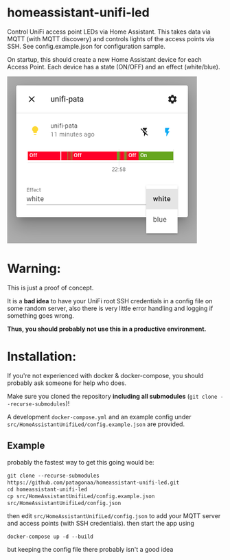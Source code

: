 # homeassistant-unifi-led
Control UniFi access point LEDs via Home Assistant. This takes data via MQTT (with MQTT discovery) and controls lights of the access points via SSH. See config.example.json for configuration sample.

On startup, this should create a new Home Assistant device for each Access Point.
Each device has a state (ON/OFF) and an effect (white/blue).

![Home Assistant Screenshot](screenshot.png "Home Assistant Screenshot")

# Warning:
This is just a proof of concept.

It is a **bad idea** to have your UniFi root SSH credentials in a config file on some random server, also there is very little error handling and logging if something goes wrong.

**Thus, you should probably not use this in a productive environment.**

# Installation:
If you're not experienced with docker & docker-compose, you should probably ask someone for help who does.

Make sure you cloned the repository **including all submodules** (`git clone --recurse-submodules`)!

A development `docker-compose.yml` and an example config under `src/HomeAssistantUnifiLed/config.example.json` are provided.

## Example
probably the fastest way to get this going would be:
```
git clone --recurse-submodules https://github.com/patagonaa/homeassistant-unifi-led.git
cd homeassistant-unifi-led
cp src/HomeAssistantUnifiLed/config.example.json src/HomeAssistantUnifiLed/config.json
```
then edit `src/HomeAssistantUnifiLed/config.json` to add your MQTT server and access points (with SSH credentials).
then start the app using
```
docker-compose up -d --build
```
but keeping the config file there probably isn't a good idea
